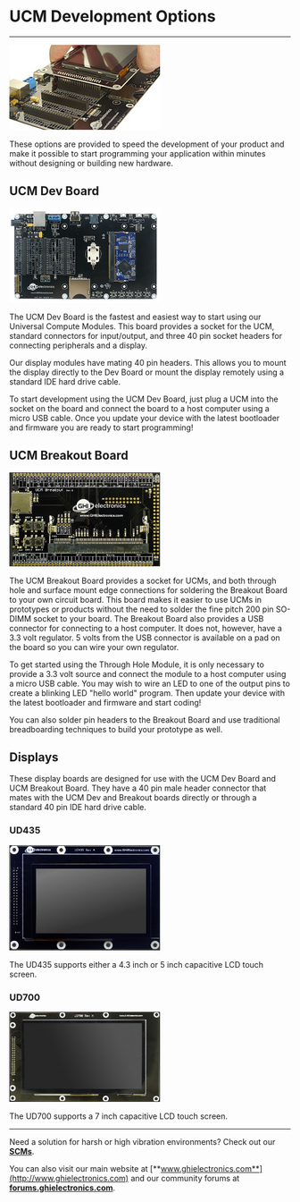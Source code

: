 # UCM Development Options
---
![G400 Dev Board](../ucm/images/accessories-noborder.jpg)

These options are provided to speed the development of your product and make it possible to start programming your application within minutes without designing or building new hardware.

## UCM Dev Board
![UCM Dev board](images/ucm_dev_board_noborder.jpg)

The UCM Dev Board is the fastest and easiest way to start using our Universal Compute Modules.  This board provides a socket for the UCM, standard connectors for input/output, and three 40 pin socket headers for connecting peripherals and a display.

Our display modules have mating 40 pin headers. This allows you to mount the display directly to the Dev Board or mount the display remotely using a standard IDE hard drive cable.
  
To start development using the UCM Dev Board, just plug a UCM into the socket on the board and connect the board to a host computer using a micro USB cable. Once you update your device with the latest bootloader and firmware you are ready to start programming!

## UCM Breakout Board
![UCM Breakout](images/ucm-breakout.jpg)

The UCM Breakout Board provides a socket for UCMs, and both through hole and surface mount edge connections for soldering the Breakout Board to your own circuit board.  This board makes it easier to use UCMs in prototypes or products without the need to solder the fine pitch 200 pin SO-DIMM socket to your board. The Breakout Board also provides a USB connector for connecting to a host computer. It does not, however, have a 3.3 volt regulator. 5 volts from the USB connector is available on a pad on the board so you can wire your own regulator.

To get started using the Through Hole Module, it is only necessary to provide a 3.3 volt source and connect the module to a host computer using a micro USB cable. You may wish to wire an LED to one of the output pins to create a blinking LED "hello world" program. Then update your device with the latest bootloader and firmware and start coding!

You can also solder pin headers to the Breakout Board and use traditional breadboarding techniques to build your prototype as well.

## Displays

These display boards are designed for use with the UCM Dev Board and UCM Breakout Board. They have a 40 pin male header connector that mates with the UCM Dev and Breakout boards directly or through a standard 40 pin IDE hard drive cable.

### UD435
![UD435](images/ud435.jpg)

The UD435 supports either a 4.3 inch or 5 inch capacitive LCD touch screen.

### UD700
![UD700](images/ud700.jpg)

The UD700 supports a 7 inch capacitive LCD touch screen.

***

Need a solution for harsh or high vibration environments?  Check out our [**SCMs**](../scm/intro.md).

You can also visit our main website at [**www.ghielectronics.com**](http://www.ghielectronics.com) and our community forums at [**forums.ghielectronics.com**](https://forums.ghielectronics.com/).
